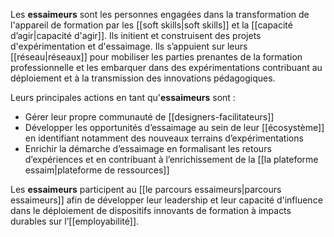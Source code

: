 Les **essaimeurs** sont les personnes engagées dans la transformation de l'appareil de formation par les [[soft skills|soft skills]] et la [[capacité d’agir|capacité d'agir]]. Ils initient et construisent des projets d'expérimentation et d'essaimage. Ils s’appuient sur leurs [[réseau|réseaux]] pour mobiliser les parties prenantes de la formation professionnelle et les embarquer dans des expérimentations contribuant au déploiement et à la transmission des innovations pédagogiques.

Leurs principales actions en tant qu'**essaimeurs** sont :
- Gérer leur propre communauté de [[designers-facilitateurs]]
- Développer les opportunités d’essaimage au sein de leur [[écosystème]] en identifiant notamment des nouveaux terrains d’expérimentations
- Enrichir la démarche d’essaimage en formalisant les retours d’expériences et en contribuant à l’enrichissement de la [[la plateforme essaim|plateforme de ressources]]

Les **essaimeurs** participent au [[le parcours essaimeurs|parcours essaimeurs]] afin de développer leur leadership et leur capacité d'influence dans le déploiement de dispositifs innovants de formation à impacts durables sur l’[[employabilité]].